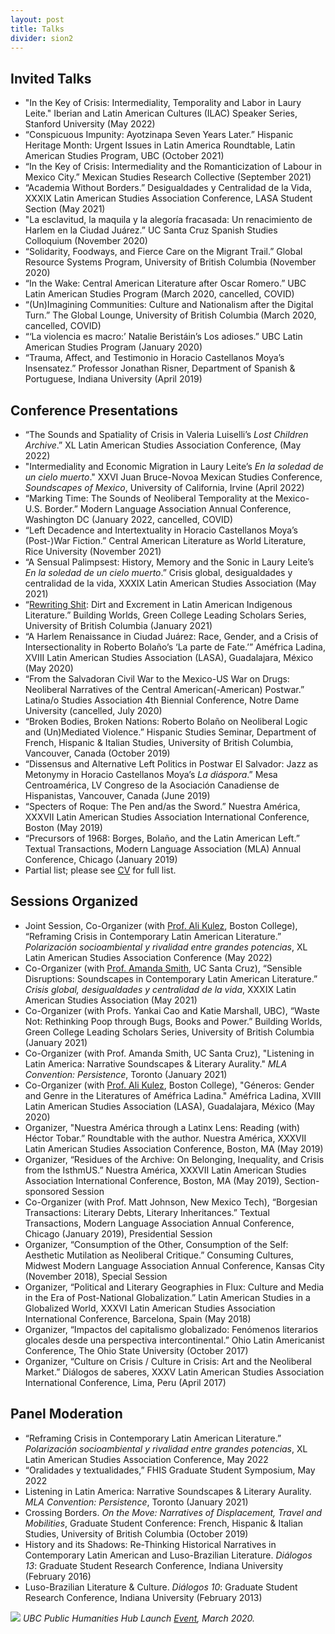 ```yaml
---
layout: post
title: Talks
divider: sion2
---
```



## Invited Talks
* "In the Key of Crisis: Intermediality, Temporality and Labor in Laury Leite." Iberian and Latin American Cultures (ILAC) Speaker Series, Stanford University (May 2022)
* “Conspicuous Impunity: Ayotzinapa Seven Years Later.” Hispanic Heritage Month: Urgent Issues in Latin America Roundtable, Latin American Studies Program, UBC (October 2021)
* “In the Key of Crisis: Intermediality and the Romanticization of Labour in Mexico City.” Mexican Studies Research Collective (September 2021)
* “Academia Without Borders.” Desigualdades y Centralidad de la Vida, XXXIX Latin American Studies Association Conference, LASA Student Section (May 2021)
* "La esclavitud, la maquila y la alegoría fracasada: Un renacimiento de Harlem en la Ciudad Juárez.” UC Santa Cruz Spanish Studies Colloquium (November 2020)
* “Solidarity, Foodways, and Fierce Care on the Migrant Trail.” Global Resource Systems Program, University of British Columbia (November 2020)
* “In the Wake: Central American Literature after Oscar Romero.” UBC Latin American Studies Program (March 2020, cancelled, COVID)
* “(Un)Imagining Communities: Culture and Nationalism after the Digital Turn.” The Global Lounge, University of British Columbia (March 2020, cancelled, COVID)
* “‘La violencia es macro:’ Natalie Beristáin’s Los adioses.” UBC Latin American Studies Program (January 2020)
* “Trauma, Affect, and Testimonio in Horacio Castellanos Moya’s Insensatez.” Professor Jonathan Risner, Department of Spanish & Portuguese, Indiana University (April 2019)

## Conference Presentations 

* “The Sounds and Spatiality of Crisis in Valeria Luiselli’s _Lost Children Archive_.” XL Latin American Studies Association Conference, (May 2022)
* "Intermediality and Economic Migration in Laury Leite’s _En la soledad de un cielo muerto_." XXVI Juan Bruce-Novoa Mexican Studies Conference, _Soundscapes of Mexico_, University of California, Irvine (April 2022)
* “Marking Time: The Sounds of Neoliberal Temporality at the Mexico-U.S. Border.” Modern Language Association Annual Conference, Washington DC (January 2022, cancelled, COVID)
* “Left Decadence and Intertextuality in Horacio Castellanos Moya’s (Post-)War Fiction.” Central American Literature as World Literature, Rice University (November 2021)
* “A Sensual Palimpsest: History, Memory and the Sonic in Laury Leite’s _En la soledad de un cielo muerto_.” Crisis global, desigualdades y centralidad de la vida, XXXIX Latin American Studies Association (May 2021)
* “[Rewriting Shit](https://youtu.be/nDUspX0GRlo?t=1425): Dirt and Excrement in Latin American Indigenous Literature.” Building Worlds, Green College Leading Scholars Series, University of British Columbia (January 2021)
* “A Harlem Renaissance in Ciudad Juárez: Race, Gender, and a Crisis of Intersectionality in Roberto Bolaño’s ‘La parte de Fate.’” Améfrica Ladina, XVIII Latin American Studies Association (LASA), Guadalajara, México (May 2020)
* “From the Salvadoran Civil War to the Mexico-US War on Drugs: Neoliberal Narratives of the Central American(-American) Postwar.” Latina/o Studies Association 4th Biennial Conference, Notre Dame University (cancelled, July 2020)
* “Broken Bodies, Broken Nations: Roberto Bolaño on Neoliberal Logic and (Un)Mediated Violence.” Hispanic Studies Seminar, Department of French, Hispanic & Italian Studies, University of British Columbia, Vancouver, Canada (October 2019)
* “Dissensus and Alternative Left Politics in Postwar El Salvador: Jazz as Metonymy in Horacio Castellanos Moya’s _La diáspora_.” Mesa Centroamérica, LV Congreso de la Asociación Canadiense de Hispanistas, Vancouver, Canada (June 2019)
* “Specters of Roque: The Pen and/as the Sword.” Nuestra América, XXXVII Latin American Studies Association International Conference, Boston (May 2019)
* “Precursors of 1968: Borges, Bolaño, and the Latin American Left.” Textual Transactions, Modern Language Association (MLA) Annual Conference, Chicago (January 2019)
* Partial list; please see [CV](/assets/research/CV_TamaraMitchell.pdf) for full list.
<!--* “Broken Bodies, Broken Nations: Roberto Bolaño’s _2666_ and Neoliberal Consumption.” Consuming Cultures, Midwest Modern Language Association (MMLA) Annual Conference, Kansas City (November 2018)
* “Geopoetics, Geopolitics, and Global Violence: (Un)Mapping Daniel Alarcón’s _Lost City Radio_.” Latinx Studies Now, Latino Studies Association Biannual Conference, Washington, DC (July 2018)
* “Crossing Borders, Literary and Political: Horacio Castellanos Moya’s Post-National Literature.” Latin American Studies in a Globalized World, XXXVI Latin American Studies Association International Conference, Barcelona, Spain (May 2018)
* “Disappearing Nations, Disappearing Genres: The Decline of the Modern State and Post-National Literature.” Ohio Latin Americanist Conference, The Ohio State University, Columbus, OH (October 2017)
* “The Body in Crisis: Reading Bolaño on Neoliberalism, the Failed State, & Political Precarity.” Diálogos de saberes, XXXV Latin American Studies Association International Conference, Lima, Peru (April 2017)

* "Snake Bites and Bestiality: Baile con serpientes and the Return of Magical Realism.” I ♥ POP, Interdisciplinary Conference of the Department of Comparative Literature at the Graduate Center, CUNY (November 2016)

* “Violence, Literature, and Geopolitical Universality.” Crossing the Lines: Artistic and Linguistic Transgression, Transformation and Intersection, 12th Annual “Samuel G. Armistead” Colloquium, UC Davis (October 2016)

* “Crossing the Line: Abjection and Social Permeability in José María Arguedas’s _Los ríos profundos_.” Boundaries, Communities, and Identities: CRRES Graduate Student Research Symposium, Bloomington, IN (April 2016)

* “Violencia y alienación social en El Salvador: _El arma en el hombre_ como Bildungsroman neoliberal.” XXIV Congreso Internacional de Literatura Centroamericana (CILCA), Cáceres, Spain (March–April 2016)

* “Apocryphal Memory and Displacing the Chronological Past: Reconfigurations of Time in Bolaño’s _Amuleto_.” LASA: Precariedades, exclusiones, emergencias, XXXIII International Conference of Latin American Studies Association, San Juan, Puerto Rico (May 2015)

* “Los expulsados se exceden: La escatología y la permeabilidad social en _Los ríos profundos_.” What Do Social Movements Do?: 20th Annual Charles F. Fraker Conference, University of Michigan, Ann Arbor (March 2015)

* “Writing and Reading the Dead: A Historical Materialist Approach to Literary Corpses.” Tierra Tinta X, University of Oklahoma Annual Conference (October 2014)

* “La pluma bifurcada: Materialismo histórico en _El reino de este mundo_.” Mid-America Conference on Hispanic Literatures (MACHL): Translation and Change, University of Missouri (November 2013)

* “‘La guagua aérea’: The Puerto Rican Placeholder.” Imagined Spaces: Kaleidoscope Graduate Student Conference, University of Wisconsin-Madison (March 2013)

* “Duœling Discourses: Luis Rafael Sánchez’s _Quíntuples_.” Tenth Annual Hawaii International Conference on Arts and Humanities (January 2012)-->

## Sessions Organized
* Joint Session, Co-Organizer (with [Prof. Ali Kulez](https://www.bc.edu/content/bc-web/schools/mcas/departments/romance-languages/people/faculty-directory/kulez_ali.html), Boston College), “Reframing Crisis in Contemporary Latin American Literature.” _Polarización socioambiental y rivalidad entre grandes potencias_, XL Latin American Studies Association Conference (May 2022)
* Co-Organizer (with [Prof. Amanda Smith](https://smith.sites.ucsc.edu), UC Santa Cruz), “Sensible Disruptions: Soundscapes in Contemporary Latin American Literature.” _Crisis global, desigualdades y centralidad de la vida_, XXXIX Latin American Studies Association (May 2021)
* Co-Organizer (with Profs. Yankai Cao and Katie Marshall, UBC), “Waste Not: Rethinking Poop through Bugs, Books and Power.” Building Worlds, Green College Leading Scholars Series, University of British Columbia (January 2021)
* Co-Organizer (with Prof. Amanda Smith, UC Santa Cruz), "Listening in Latin America: Narrative Soundscapes & Literary Aurality." _MLA Convention: Persistence_, Toronto (January 2021)
* Co-Organizer (with [Prof. Ali Kulez](https://www.alikulez.com/research), Boston College), "Géneros: Gender and Genre in the Literatures of Améfrica Ladina." Améfrica Ladina, XVIII Latin American Studies Association (LASA), Guadalajara, México (May 2020)
* Organizer, "Nuestra América through a Latinx Lens: Reading (with) Héctor Tobar.” Roundtable with the author. Nuestra América, XXXVII Latin American Studies Association Conference, Boston, MA (May 2019)
* Organizer, “Residues of the Archive: On Belonging, Inequality, and Crisis from the IsthmUS.” Nuestra América, XXXVII Latin American Studies Association International Conference, Boston, MA (May 2019), Section-sponsored Session
* Co-Organizer (with Prof. Matt Johnson, New Mexico Tech), “Borgesian Transactions: Literary Debts, Literary Inheritances.” Textual Transactions, Modern Language Association Annual Conference, Chicago (January 2019), Presidential Session
* Organizer, “Consumption of the Other, Consumption of the Self: Aesthetic Mutilation as Neoliberal Critique.” Consuming Cultures, Midwest Modern Language Association Annual Conference, Kansas City (November 2018), Special Session
* Organizer, “Political and Literary Geographies in Flux: Culture and Media in the Era of Post-National Globalization.” Latin American Studies in a Globalized World, XXXVI Latin American Studies Association International Conference, Barcelona, Spain (May 2018)
* Organizer, “Impactos del capitalismo globalizado: Fenómenos literarios glocales desde una perspectiva intercontinental.” Ohio Latin Americanist Conference, The Ohio State University (October 2017)
* Organizer, “Culture on Crisis / Culture in Crisis: Art and the Neoliberal Market.” Diálogos de saberes, XXXV Latin American Studies Association International Conference, Lima, Peru (April 2017)

## Panel Moderation
* “Reframing Crisis in Contemporary Latin American Literature.” _Polarización socioambiental y rivalidad entre grandes potencias_, XL Latin American Studies Association Conference, May 2022
* “Oralidades y textualidades,” FHIS Graduate Student Symposium, May 2022
* Listening in Latin America: Narrative Soundscapes & Literary Aurality. _MLA Convention: Persistence_, Toronto (January 2021)
* Crossing Borders. _On the Move: Narratives of Displacement, Travel and Mobilities_, Graduate Student Conference: French, Hispanic & Italian Studies, University of British Columbia (October 2019)
* History and its Shadows: Re-Thinking Historical Narratives in Contemporary Latin American and Luso-Brazilian Literature. _Diálogos 13_: Graduate Student Research Conference, Indiana University (February 2016)
* Luso-Brazilian Literature & Culture. _Diálogos 10_: Graduate Student Research Conference, Indiana University (February 2013)



![](assets/images/PHHLuncheon_March2020.jpg)
_UBC Public Humanities Hub Launch [Event](https://www.arts.ubc.ca/news/ubc-public-humanities-hub-launches-to-help-scholars-share-expertise-on-urgent-societal-issues/), March 2020._

<!--
## Conferences Organized & Workshop Participation

* "Horacio Castellanos Moya's _El sueño del retorno_: A Workshop with the Author." Department of Spanish and Portuguese, Indiana University Bloomington (April 2019)

* Workshop with the Author, “Carmen Boullosa y los escritores mexicanos después de 1968.” College Arts & Humanities Institute, Indiana University Bloomington (November 2018)

* _Contested Spaces, Contested Identities: Race and Identity Across the Disciplines_, Graduate Student Research Symposium, Center for Research on Race and Ethnicity in Society, Indiana University (April 2018)

* _Diálogos 11_, Graduate Student Research Conference, Department of Spanish and Portuguese, Indiana University (February 2014)
-->

<!--
Navigation:  
I. [Invited talks](#invited-talks)  
II. [Conference presentations](#conference-presentations)  
III. [Sessions organized](#sessions-organized)  
IV. [Panel moderation](#panel-moderation)  

["Better Living Through the Humanities:](https://www.facebook.com/crres.iub/videos/vb.619227484774796/1862208990476633/?type=2&theater) Engaged Research, Public Scholarship, and Social Action Today," 
the keynote address by [Dr. Marcia Chatelain](https://gufaculty360.georgetown.edu/s/contact/00336000014RhMmAAK/marcia-chatelain) at the 2018 CRRES Graduate Student Research Symposium.
As the Graduate Research Assistant (2016-2018) for Indiana University's Center for Research on Race and Ethnicity in Society ([CRRES](http://crres.indiana.edu)), 
I organized the 2018 Graduate Student Research Symposium, which featured Dr. Marcia Chatelain of Georgetown University as keynote speaker (click on above link for video of the keynote address). 
During my two years with CRRES, I helped to expand the Center's programming by applying for grants to fund the Center's Speaker Series and 
Social Media Internship, organizing talks by two poet laureates (Juan Felipe Herrera and Tracy K. Smith), and launching the CRRES Undergraduate 
Mentorship Program.-->
